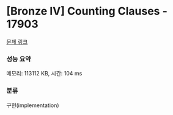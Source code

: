 # [Bronze IV] Counting Clauses - 17903 

[문제 링크](https://www.acmicpc.net/problem/17903) 

### 성능 요약

메모리: 113112 KB, 시간: 104 ms

### 분류

구현(implementation)

